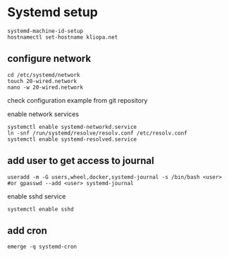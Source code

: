 # Systemd setup

```
systemd-machine-id-setup
hostnamectl set-hostname kliopa.net
```

## configure network

```
cd /etc/systemd/network
touch 20-wired.network
nano -w 20-wired.network
```

check configuration example from git repository

enable network services

```
systemctl enable systemd-networkd.service
ln -snf /run/systemd/resolve/resolv.conf /etc/resolv.conf
systemctl enable systemd-resolved.service
```

## add user to get access to journal

```
useradd -m -G users,wheel,docker,systemd-journal -s /bin/bash <user>
#or gpasswd --add <user> systemd-journal
```

enable sshd service

```
systemctl enable sshd
```

## add cron

```
emerge -q systemd-cron
```
